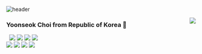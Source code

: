 ![header](https://capsule-render.vercel.app/api?type=waving&color=auto&height=300&section=header&text=Yoonseok's%20GitHub&fontSize=70&animation=fadeIn&fontAlignY=38&desc=Hello%20World&descAlignY=51&descAlign=62)

<!-- ![header](https://capsule-render.vercel.app/api?type=모양&color=auto&height=높이&section=header&text=텍스트&fontSize=폰트크기) -->
  <img align="right" src="https://github-readme-stats.vercel.app/api/top-langs/?username=YOONSEOK1997&theme=dracula&exclude_repo=Computer-Science-Engineering&layout=compact&langs_count=10"/>
 

  ###  Yoonseok Choi from Republic of Korea 👋






  <img src="https://img.shields.io/badge/JavaScript-FFCA28?style=flat-square&logo=JavaScript&logoColor=white"/>
<img src="https://img.shields.io/badge/MySQL-4479A1?style=flat-square&logo=MySQL&logoColor=white">
<img src="https://img.shields.io/badge/Java-FC4C02?style=flat-square&logo=Spring Boot&logoColor=white">
<img src="https://img.shields.io/badge/Spring Boot-6DB33F?style=flat-square&logo=Java&logoColor=white"><br/>
<img src="https://img.shields.io/badge/React-9cfstyle=flat-square&logo=React&logoColor=white">
<img src="https://img.shields.io/badge/Oracle-F80000?style=flat-square&logo=Oracle&logoColor=white">
<img src="https://img.shields.io/badge/Spring-6DB33F?style=flat-square&logo=Spring&logoColor=white">
  <img src="https://img.shields.io/badge/Figma-blueviolet?style=flat-square&logo=Figma&logoColor=white">
  </div>
